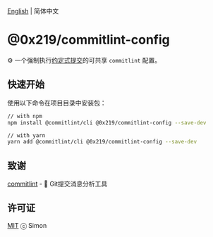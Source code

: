 [English](./README.md) | 简体中文

# @0x219/commitlint-config

⚙️ 一个强制执行[约定式提交](https://www.conventionalcommits.org/zh-hans/v1.0.0-beta.4/)的可共享 `commitlint` 配置。

## 快速开始

使用以下命令在项目目录中安装包：

```bash
// with npm
npm install @commitlint/cli @0x219/commitlint-config --save-dev

// with yarn
yarn add @commitlint/cli @0x219/commitlint-config --save-dev
```

## 致谢

[commitlint](https://github.com/conventional-changelog/commitlint) - 📓 Git提交消息分析工具

## 许可证

[MIT](./LICENSE) ⓒ Simon
